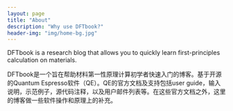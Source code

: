 ```yaml
---
layout: page
title: "About"
description: "Why use DFTbook?"
header-img: "img/home-bg.jpg"
---
```


DFTbook is a research blog that allows you to quickly learn first-principles calculation on materials.

DFTbook是一个旨在帮助材料第一性原理计算初学者快速入门的博客。基于开源的Quantum Espresso软件（QE）。QE的官方文档及支持包括user guide，输入说明，示范例子，源代码注释，以及用户邮件列表等。在这些官方文档之外，这里的博客做一些软件操作和原理上的补充。



